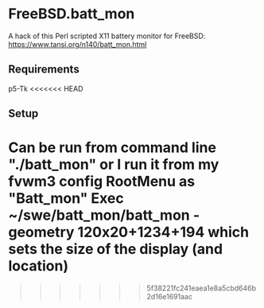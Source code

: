 # FreeBSD.batt_mon
A hack of this Perl scripted X11 battery monitor for FreeBSD:
https://www.tansi.org/n140/batt_mon.html

## Requirements
p5-Tk
<<<<<<< HEAD

## Setup
Can be run from command line "./batt_mon" or I run it from my fvwm3 config RootMenu as 
"Batt_mon"    Exec ~/swe/batt_mon/batt_mon -geometry 120x20+1234+194
which sets the size of the display (and location)
=======
>>>>>>> 5f38221fc241eaea1e8a5cbd646b2d16e1691aac
